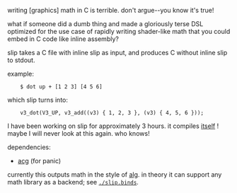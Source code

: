 writing [graphics] math in C is terrible. don't argue--you know it's true!

what if someone did a dumb thing and made a gloriously terse DSL
optimized for the use case of rapidly writing shader-like math
that you could embed in C code like inline assembly?

slip takes a C file with inline slip as input,
and produces C without inline slip to stdout.

example:
```
	$ dot up + [1 2 3] [4 5 6]
```

which slip turns into:
```
	v3_dot(V3_UP, v3_add((v3) { 1, 2, 3 }, (v3) { 4, 5, 6 }));
```

I have been working on slip for approximately 3 hours.
it compiles [itself](https://github.com/acgaudette/slip/blob/master/main.c#L16) !
maybe I will never look at this again. who knows!

dependencies:
- [acg](https://github.com/acgaudette/acg) (for panic)

currently this outputs math in the style of [alg](https://github.com/acgaudette/alg).
in theory it can support any math library as a backend; see [`./slip.binds`](slip.binds).
